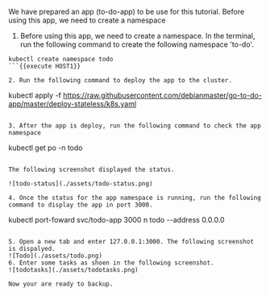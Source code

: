 
We have prepared an app (to-do-app) to be use for this tutorial. Before using this app, we need to create a namespace 

1. Before using this app, we need to create a namespace. In the terminal, run the following command to create the following namespace 'to-do'.
```
kubectl create namespace todo
```{{execute HOST1}}

2. Run the following command to deploy the app to the cluster.

```
kubectl apply -f https://raw.githubusercontent.com/debianmaster/go-to-do-app/master/deploy-stateless/k8s.yaml
```{{execute HOST1}}

3. After the app is deploy, run the following command to check the app namespace

```
kubectl get po -n todo
```{{execute HOST1}}

The following screenshot displayed the status.

![todo-status](./assets/todo-status.png)

4. Once the status for the app namespace is running, run the following command to display the app in port 3000.

```
kubectl port-foward svc/todo-app 3000 n todo --address 0.0.0.0
```{{execute HOST1}}

5. Open a new tab and enter 127.0.0.1:3000. The following screenshot is dispalyed.
![Todo](./assets/todo.png)
6. Enter some tasks as shoen in the following screenshot.
![todotasks](./assets/todotasks.png)

Now your are ready to backup.





